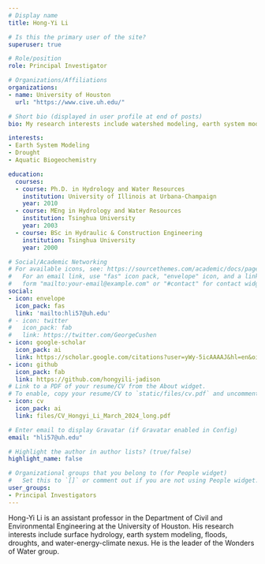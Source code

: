 ```yaml
---
# Display name
title: Hong-Yi Li

# Is this the primary user of the site?
superuser: true

# Role/position
role: Principal Investigator

# Organizations/Affiliations
organizations:
- name: University of Houston
  url: "https://www.cive.uh.edu/"

# Short bio (displayed in user profile at end of posts)
bio: My research interests include watershed modeling, earth system modeling, drought, floods, aquatic biogeochemistry

interests:
- Earth System Modeling
- Drought
- Aquatic Biogeochemistry

education:
  courses:
  - course: Ph.D. in Hydrology and Water Resources
    institution: University of Illinois at Urbana-Champaign
    year: 2010
  - course: MEng in Hydrology and Water Resources
    institution: Tsinghua University
    year: 2003
  - course: BSc in Hydraulic & Construction Engineering
    institution: Tsinghua University
    year: 2000

# Social/Academic Networking
# For available icons, see: https://sourcethemes.com/academic/docs/page-builder/#icons
#   For an email link, use "fas" icon pack, "envelope" icon, and a link in the
#   form "mailto:your-email@example.com" or "#contact" for contact widget.
social:
- icon: envelope
  icon_pack: fas
  link: 'mailto:hli57@uh.edu'
# - icon: twitter
#   icon_pack: fab
#   link: https://twitter.com/GeorgeCushen
- icon: google-scholar
  icon_pack: ai
  link: https://scholar.google.com/citations?user=yWy-5icAAAAJ&hl=en&oi=ao
- icon: github
  icon_pack: fab
  link: https://github.com/hongyili-jadison
# Link to a PDF of your resume/CV from the About widget.
# To enable, copy your resume/CV to `static/files/cv.pdf` and uncomment the lines below.
- icon: cv
  icon_pack: ai
  link: files/CV_Hongyi_Li_March_2024_long.pdf

# Enter email to display Gravatar (if Gravatar enabled in Config)
email: "hli57@uh.edu"

# Highlight the author in author lists? (true/false)
highlight_name: false

# Organizational groups that you belong to (for People widget)
#   Set this to `[]` or comment out if you are not using People widget.
user_groups:
- Principal Investigators
---
```


Hong-Yi Li is an assistant professor in the Department of Civil and Environmental Engineering at the University of Houston. His research interests include surface hydrology, earth system modeling, floods, droughts, and water-energy-climate nexus. He is the leader of the Wonders of Water group.
